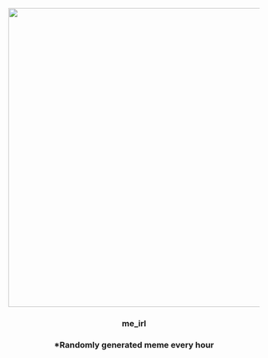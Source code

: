 <p align="center">
        <img src="https://i.redd.it/t7bfkike0zf91.jpg" width="600" height="600">
        </p>
        <h3 align="center">me_irl</h3>
        <h3 align="center">*Randomly generated meme every hour</h3>
    